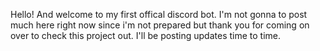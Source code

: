 Hello! And welcome to my first offical discord bot. I'm not gonna to post much here right now since i'm not prepared but thank you for coming on
over to check this project out. I'll be posting updates time to time.
